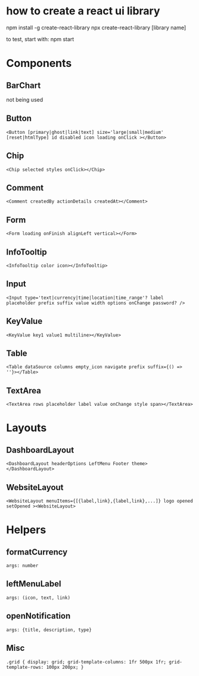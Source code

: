 # how to create a react ui library

npm install -g create-react-library
npx create-react-library [library name]

to test, start with:
npm start

# Components

## BarChart

not being used

## Button

`<Button [primary|ghost|link|text] size='large|small|medium' [reset|htmlType] id disabled icon loading onClick ></Button>`

## Chip

`<Chip selected styles onClick></Chip>`

## Comment

`<Comment createdBy actionDetails createdAt></Comment>`

## Form

`<Form loading onFinish alignLeft vertical></Form>`

## InfoTooltip

`<InfoTooltip color icon></InfoTooltip>`

## Input

`<Input type='text|currency|time|location|time_range'? label placeholder prefix suffix value width options onChange password? />`

## KeyValue

`<KeyValue key1 value1 multiline></KeyValue>`

## Table

`<Table dataSource columns empty_icon navigate prefix suffix={() => ''}></Table>`

## TextArea

`<TextArea rows placeholder label value onChange style span></TextArea>`

# Layouts

## DashboardLayout

`<DashboardLayout headerOptions LeftMenu Footer theme></DashboardLayout>`

## WebsiteLayout

`<WebsiteLayout menuItems={[{label,link},{label,link},...]} logo opened setOpened ><WebsiteLayout>`

# Helpers

## formatCurrency

`args: number`

## leftMenuLabel

`args: (icon, text, link)`

## openNotification

`args: {title, description, type}`

## Misc

`.grid { display: grid; grid-template-columns: 1fr 500px 1fr; grid-template-rows: 100px 200px; }`
